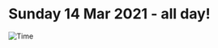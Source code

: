 # Sunday 14 Mar 2021 - all day!
![Time](https://github.com/rich-ctm/today/workflows/Time/badge.svg)
